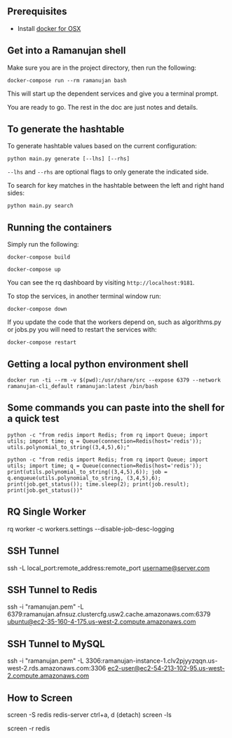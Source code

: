 
## Prerequisites
- Install [docker for OSX](https://docs.docker.com/docker-for-mac/install/)

## Get into a Ramanujan shell
Make sure you are in the project directory, then run the following:

`docker-compose run --rm ramanujan bash`

This will start up the dependent services and give you a terminal prompt.

You are ready to go.   The rest in the doc are just notes and details.

## To generate the hashtable

To generate hashtable values based on the current configuration:

`python main.py generate [--lhs] [--rhs]`

`--lhs` and `--rhs` are optional flags to only generate the indicated side.

To search for key matches in the hashtable between the left and right hand sides:

`python main.py search`


## Running the containers
Simply run the following:

`docker-compose build`

`docker-compose up`

You can see the rq dashboard by visiting `http://localhost:9181`.

To stop the services, in another terminal window run:

`docker-compose down`

If you update the code that the workers depend on, such as algorithms.py or jobs.py
you will need to restart the services with:

`docker-compose restart`

## Getting a local python environment shell
`docker run -ti --rm -v $(pwd):/usr/share/src --expose 6379 --network ramanujan-cli_default ramanujan:latest /bin/bash`


## Some commands you can paste into the shell for a quick test

`python -c "from redis import Redis; from rq import Queue; import utils; import time; q = Queue(connection=Redis(host='redis')); utils.polynomial_to_string((3,4,5),6);"`

`python -c "from redis import Redis; from rq import Queue; import utils; import time; q = Queue(connection=Redis(host='redis')); print(utils.polynomial_to_string((3,4,5),6)); job = q.enqueue(utils.polynomial_to_string, (3,4,5),6); print(job.get_status()); time.sleep(2); print(job.result); print(job.get_status())"`

## RQ Single Worker
rq worker -c workers.settings --disable-job-desc-logging

## SSH Tunnel
ssh -L local_port:remote_address:remote_port username@server.com

## SSH Tunnel to Redis
ssh -i "ramanujan.pem" -L 6379:ramanujan.afnsuz.clustercfg.usw2.cache.amazonaws.com:6379 ubuntu@ec2-35-160-4-175.us-west-2.compute.amazonaws.com

## SSH Tunnel to MySQL
ssh -i "ramanujan.pem" -L 3306:ramanujan-instance-1.clv2pjyyzqqn.us-west-2.rds.amazonaws.com:3306 ec2-user@ec2-54-213-102-95.us-west-2.compute.amazonaws.com

## How to Screen
screen -S redis
redis-server
ctrl+a, d  (detach)
screen -ls

screen -r redis